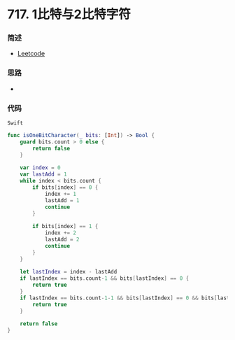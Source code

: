 # 717. 1比特与2比特字符

### 简述

- [Leetcode](https://leetcode-cn.com/problems/1-bit-and-2-bit-characters/)

### 思路

- 

### 代码

`Swift`

```swift
func isOneBitCharacter(_ bits: [Int]) -> Bool {
    guard bits.count > 0 else {
        return false
    }
    
    var index = 0
    var lastAdd = 1
    while index < bits.count {
        if bits[index] == 0 {
            index += 1
            lastAdd = 1
            continue
        }
        
        if bits[index] == 1 {
            index += 2
            lastAdd = 2
            continue
        }
    }
    
    let lastIndex = index - lastAdd
    if lastIndex == bits.count-1 && bits[lastIndex] == 0 {
        return true
    }
    if lastIndex == bits.count-1-1 && bits[lastIndex] == 0 && bits[lastIndex+1] == 0 {
        return true
    }
    
    return false
}

```